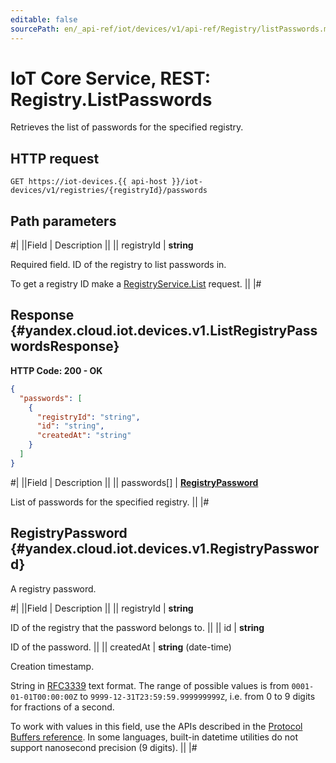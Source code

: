 ```yaml
---
editable: false
sourcePath: en/_api-ref/iot/devices/v1/api-ref/Registry/listPasswords.md
---
```


# IoT Core Service, REST: Registry.ListPasswords

Retrieves the list of passwords for the specified registry.

## HTTP request

```
GET https://iot-devices.{{ api-host }}/iot-devices/v1/registries/{registryId}/passwords
```

## Path parameters

#|
||Field | Description ||
|| registryId | **string**

Required field. ID of the registry to list passwords in.

To get a registry ID make a [RegistryService.List](/docs/iot-core/api-ref/Registry/list#List) request. ||
|#

## Response {#yandex.cloud.iot.devices.v1.ListRegistryPasswordsResponse}

**HTTP Code: 200 - OK**

```json
{
  "passwords": [
    {
      "registryId": "string",
      "id": "string",
      "createdAt": "string"
    }
  ]
}
```

#|
||Field | Description ||
|| passwords[] | **[RegistryPassword](#yandex.cloud.iot.devices.v1.RegistryPassword)**

List of passwords for the specified registry. ||
|#

## RegistryPassword {#yandex.cloud.iot.devices.v1.RegistryPassword}

A registry password.

#|
||Field | Description ||
|| registryId | **string**

ID of the registry that the password belongs to. ||
|| id | **string**

ID of the password. ||
|| createdAt | **string** (date-time)

Creation timestamp.

String in [RFC3339](https://www.ietf.org/rfc/rfc3339.txt) text format. The range of possible values is from
`0001-01-01T00:00:00Z` to `9999-12-31T23:59:59.999999999Z`, i.e. from 0 to 9 digits for fractions of a second.

To work with values in this field, use the APIs described in the
[Protocol Buffers reference](https://developers.google.com/protocol-buffers/docs/reference/overview).
In some languages, built-in datetime utilities do not support nanosecond precision (9 digits). ||
|#